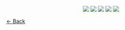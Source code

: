 </a>
<p align="center">
        <img src="https://img.shields.io/github/v/release/CrazyCloudCraft/minecraft-bashs?color=%2350AFFF&label=latest%20release&logo=FutureLearn&logoColor=50AFFF&style=flat-square" />
    </a>
        <img src="https://img.shields.io/github/downloads/CrazyCloudCraft/minecraft-bashs/total?color=green&label=All-Downloads&logo=GitHub&logoColor=74FF00&style=flat-square" />
    </a>
        <img src="https://img.shields.io/github/downloads/CrazyCloudCraft/minecraft-bashs/v2.5.1.1/total?color=green&label=v2.5.1.1%20Downloads&logo=github&style=flat-square" />
    </a>
    </a>
        <img src="https://img.shields.io/github/downloads/CrazyCloudCraft/minecraft-bashs/v2.5.1/total?color=green&label=v2.5.1%20Downloads&logo=github&style=flat-square" />
    </a>
    </a>
        <img src="https://img.shields.io/github/downloads/CrazyCloudCraft/minecraft-bashs/v2.5.2.2/total?color=green&label=Downloads%3A%20v2.5.2.2&logo=github&logoColor=green&style=flat-square" />
    </a>
  
[<- Back](https://github.com/CrazyCloudCraft/minecraft-bashs#support)

